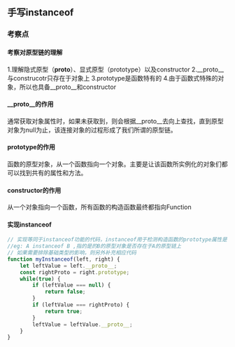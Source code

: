 ## 手写instanceof
### 考察点
#### 考察对原型链的理解
1.理解隐式原型（__proto__）、显式原型（prototype）以及constructor
2.__proto__与construcotr只存在于对象上
3.prototype是函数特有的
4.由于函数式特殊的对象，所以也具备__proto__和constructor

#### __proto__的作用
通常获取对象属性时，如果未获取到，则会根据__proto__去向上查找，直到原型对象为null为止，该连接对象的过程形成了我们所谓的原型链。

#### prototype的作用
函数的原型对象，从一个函数指向一个对象。主要是让该函数所实例化的对象们都可以找到共有的属性和方法。

#### constructor的作用
从一个对象指向一个函数，所有函数的构造函数最终都指向Function

#### 实现instanceof
```js
// 实现等同于instanceof功能的代码，instanceof用于检测构造函数的prototype属性是否存在于某个实例化对象的原型链上
//eg: A instanceof B ,指的是的B的原型对象是否存在于A的原型链上
// 如果需要排除基础类型的影响，则另外补充相应代码
function myInstanceof(left, right) {
    let leftValue = left.__proto__;
    const rightProto = right.prototype;
    while(true) {
        if (leftValue === null) {
            return false;
        }
        if (leftValue === rightProto) {
            return true;
        }
        leftValue = leftValue.__proto__;
    }
}
```
